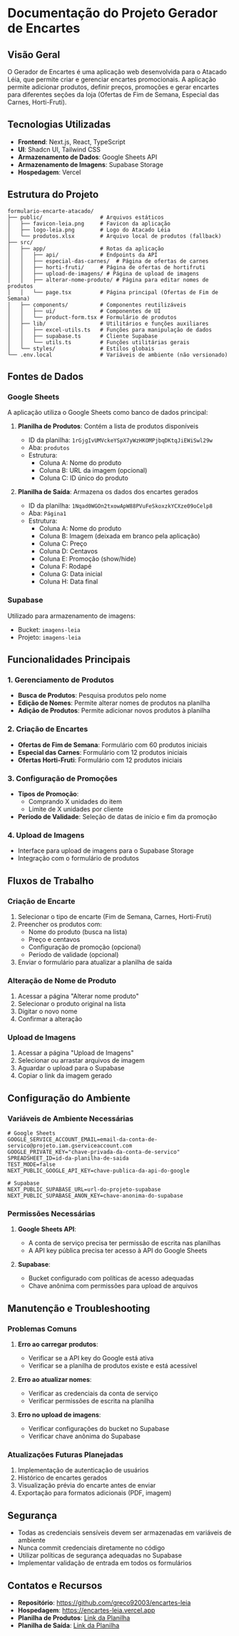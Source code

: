 # Documentação do Projeto Gerador de Encartes

## Visão Geral

O Gerador de Encartes é uma aplicação web desenvolvida para o Atacado Léia, que permite criar e gerenciar encartes promocionais. A aplicação permite adicionar produtos, definir preços, promoções e gerar encartes para diferentes seções da loja (Ofertas de Fim de Semana, Especial das Carnes, Horti-Fruti).

## Tecnologias Utilizadas

- **Frontend**: Next.js, React, TypeScript
- **UI**: Shadcn UI, Tailwind CSS
- **Armazenamento de Dados**: Google Sheets API
- **Armazenamento de Imagens**: Supabase Storage
- **Hospedagem**: Vercel

## Estrutura do Projeto

```
formulario-encarte-atacado/
├── public/                  # Arquivos estáticos
│   ├── favicon-leia.png     # Favicon da aplicação
│   ├── logo-leia.png        # Logo do Atacado Léia
│   └── produtos.xlsx        # Arquivo local de produtos (fallback)
├── src/
│   ├── app/                 # Rotas da aplicação
│   │   ├── api/             # Endpoints da API
│   │   ├── especial-das-carnes/  # Página de ofertas de carnes
│   │   ├── horti-fruti/     # Página de ofertas de hortifruti
│   │   ├── upload-de-imagens/ # Página de upload de imagens
│   │   ├── alterar-nome-produto/ # Página para editar nomes de produtos
│   │   └── page.tsx         # Página principal (Ofertas de Fim de Semana)
│   ├── components/          # Componentes reutilizáveis
│   │   ├── ui/              # Componentes de UI
│   │   └── product-form.tsx # Formulário de produtos
│   ├── lib/                 # Utilitários e funções auxiliares
│   │   ├── excel-utils.ts   # Funções para manipulação de dados
│   │   ├── supabase.ts      # Cliente Supabase
│   │   └── utils.ts         # Funções utilitárias gerais
│   └── styles/              # Estilos globais
└── .env.local               # Variáveis de ambiente (não versionado)
```

## Fontes de Dados

### Google Sheets

A aplicação utiliza o Google Sheets como banco de dados principal:

1. **Planilha de Produtos**: Contém a lista de produtos disponíveis
   - ID da planilha: `1rGjgIvUMVckeYSpX7yWzHKOMPjbqDKtqJiEWiSwl29w`
   - Aba: `produtos`
   - Estrutura:
     - Coluna A: Nome do produto
     - Coluna B: URL da imagem (opcional)
     - Coluna C: ID único do produto

2. **Planilha de Saída**: Armazena os dados dos encartes gerados
   - ID da planilha: `1Nqad0WGOn2txowApW88PVuFeSkoxzkYCXze09oCelp8`
   - Aba: `Página1`
   - Estrutura:
     - Coluna A: Nome do produto
     - Coluna B: Imagem (deixada em branco pela aplicação)
     - Coluna C: Preço
     - Coluna D: Centavos
     - Coluna E: Promoção (show/hide)
     - Coluna F: Rodapé
     - Coluna G: Data inicial
     - Coluna H: Data final

### Supabase

Utilizado para armazenamento de imagens:
- Bucket: `imagens-leia`
- Projeto: `imagens-leia`

## Funcionalidades Principais

### 1. Gerenciamento de Produtos

- **Busca de Produtos**: Pesquisa produtos pelo nome
- **Edição de Nomes**: Permite alterar nomes de produtos na planilha
- **Adição de Produtos**: Permite adicionar novos produtos à planilha

### 2. Criação de Encartes

- **Ofertas de Fim de Semana**: Formulário com 60 produtos iniciais
- **Especial das Carnes**: Formulário com 12 produtos iniciais
- **Ofertas Horti-Fruti**: Formulário com 12 produtos iniciais

### 3. Configuração de Promoções

- **Tipos de Promoção**:
  - Comprando X unidades do item
  - Limite de X unidades por cliente
- **Período de Validade**: Seleção de datas de início e fim da promoção

### 4. Upload de Imagens

- Interface para upload de imagens para o Supabase Storage
- Integração com o formulário de produtos

## Fluxos de Trabalho

### Criação de Encarte

1. Selecionar o tipo de encarte (Fim de Semana, Carnes, Horti-Fruti)
2. Preencher os produtos com:
   - Nome do produto (busca na lista)
   - Preço e centavos
   - Configuração de promoção (opcional)
   - Período de validade (opcional)
3. Enviar o formulário para atualizar a planilha de saída

### Alteração de Nome de Produto

1. Acessar a página "Alterar nome produto"
2. Selecionar o produto original na lista
3. Digitar o novo nome
4. Confirmar a alteração

### Upload de Imagens

1. Acessar a página "Upload de Imagens"
2. Selecionar ou arrastar arquivos de imagem
3. Aguardar o upload para o Supabase
4. Copiar o link da imagem gerado

## Configuração do Ambiente

### Variáveis de Ambiente Necessárias

```
# Google Sheets
GOOGLE_SERVICE_ACCOUNT_EMAIL=email-da-conta-de-servico@projeto.iam.gserviceaccount.com
GOOGLE_PRIVATE_KEY="chave-privada-da-conta-de-servico"
SPREADSHEET_ID=id-da-planilha-de-saida
TEST_MODE=false
NEXT_PUBLIC_GOOGLE_API_KEY=chave-publica-da-api-do-google

# Supabase
NEXT_PUBLIC_SUPABASE_URL=url-do-projeto-supabase
NEXT_PUBLIC_SUPABASE_ANON_KEY=chave-anonima-do-supabase
```

### Permissões Necessárias

1. **Google Sheets API**:
   - A conta de serviço precisa ter permissão de escrita nas planilhas
   - A API key pública precisa ter acesso à API do Google Sheets

2. **Supabase**:
   - Bucket configurado com políticas de acesso adequadas
   - Chave anônima com permissões para upload de arquivos

## Manutenção e Troubleshooting

### Problemas Comuns

1. **Erro ao carregar produtos**:
   - Verificar se a API key do Google está ativa
   - Verificar se a planilha de produtos existe e está acessível

2. **Erro ao atualizar nomes**:
   - Verificar as credenciais da conta de serviço
   - Verificar permissões de escrita na planilha

3. **Erro no upload de imagens**:
   - Verificar configurações do bucket no Supabase
   - Verificar chave anônima do Supabase

### Atualizações Futuras Planejadas

1. Implementação de autenticação de usuários
2. Histórico de encartes gerados
3. Visualização prévia do encarte antes de enviar
4. Exportação para formatos adicionais (PDF, imagem)

## Segurança

- Todas as credenciais sensíveis devem ser armazenadas em variáveis de ambiente
- Nunca commit credenciais diretamente no código
- Utilizar políticas de segurança adequadas no Supabase
- Implementar validação de entrada em todos os formulários

## Contatos e Recursos

- **Repositório**: https://github.com/greco92003/encartes-leia
- **Hospedagem**: https://encartes-leia.vercel.app
- **Planilha de Produtos**: [Link da Planilha](https://docs.google.com/spreadsheets/d/1rGjgIvUMVckeYSpX7yWzHKOMPjbqDKtqJiEWiSwl29w)
- **Planilha de Saída**: [Link da Planilha](https://docs.google.com/spreadsheets/d/1Nqad0WGOn2txowApW88PVuFeSkoxzkYCXze09oCelp8)
